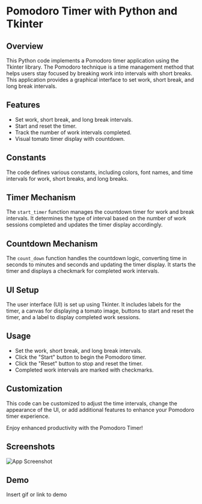 # Pomodoro Timer with Python and Tkinter

## Overview
This Python code implements a Pomodoro timer application using the Tkinter library. The Pomodoro technique is a time management method that helps users stay focused by breaking work into intervals with short breaks. This application provides a graphical interface to set work, short break, and long break intervals.

## Features
- Set work, short break, and long break intervals.
- Start and reset the timer.
- Track the number of work intervals completed.
- Visual tomato timer display with countdown.

## Constants
The code defines various constants, including colors, font names, and time intervals for work, short breaks, and long breaks.

## Timer Mechanism
The `start_timer` function manages the countdown timer for work and break intervals. It determines the type of interval based on the number of work sessions completed and updates the timer display accordingly.

## Countdown Mechanism
The `count_down` function handles the countdown logic, converting time in seconds to minutes and seconds and updating the timer display. It starts the timer and displays a checkmark for completed work intervals.

## UI Setup
The user interface (UI) is set up using Tkinter. It includes labels for the timer, a canvas for displaying a tomato image, buttons to start and reset the timer, and a label to display completed work sessions.

## Usage
- Set the work, short break, and long break intervals.
- Click the "Start" button to begin the Pomodoro timer.
- Click the "Reset" button to stop and reset the timer.
- Completed work intervals are marked with checkmarks.

## Customization
This code can be customized to adjust the time intervals, change the appearance of the UI, or add additional features to enhance your Pomodoro timer experience.

Enjoy enhanced productivity with the Pomodoro Timer!


## Screenshots

![App Screenshot](https://via.placeholder.com/468x300?text=App+Screenshot+Here)


## Demo

Insert gif or link to demo

